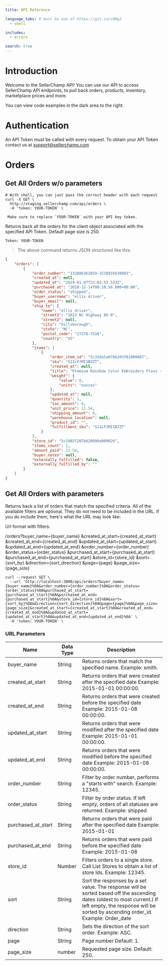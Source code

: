 ```yaml
---
title: API Reference

language_tabs: # must be one of https://git.io/vQNgJ
  - shell

includes:
  - errors

search: true
---
```


# Introduction

Welcome to the SellerChamp API! You can use our API to access SellerChamp API endpoints, to pull back orders, products, inventory, marketplace prices and more.

You can view code examples in the dark area to the right.

# Authentication

An API Token must be called with every request.  To obtain your API Token contact us at support@sellerchamp.com

# Orders

## Get All Orders w/o parameters

```shell
# With shell, you can just pass the correct header with each request
curl -X GET \
  http://staging.sellerchamp.com/api/orders \
  -H 'token: YOUR-TOKEN' \

 Make sure to replace `YOUR-TOKEN` with your API key token.
```

Returns back all the orders for the client object associated with the specified API Token.  Default page size is 250.

`Token: YOUR-TOKEN`

> The above command returns JSON structured like this:

```json
{
    "orders": [
        {
            "order_number": "132886362059-1538935630003",
            "created_at": null,
            "updated_at": "2019-01-07T23:02:55.533Z",
            "purchased_at": "2018-12-14T00:10:56.000+00:00",
            "order_status": "shipped",
            "buyer_username": "ellis driver",
            "buyer_email": null,
            "ship_to": {
                "name": "ellis driver",
                "street1": "1623 NC Highway 86 N",
                "street2": null,
                "city": "hillsborough",
                "state": "NC",
                "postal_code": "27278-7516",
                "country": "US"
            },
            "items": [
                {
                    "order_item_id": "5c33da5a07b6203f81000887",
                    "sku": "S11LPJMI1BZZT",
                    "created_at": null,
                    "title": "Premium Rainbow Color Embroidery Floss - Cross Stitch Threads - Friendship Bra..",
                    "weight": {
                        "value": 0,
                        "units": "ounces"
                    },
                    "updated_at": null,
                    "quantity": 1,
                    "tax_amount": 0,
                    "unit_price": 12.54,
                    "shipping_amount": 0,
                    "warehouse_location": null,
                    "product_id": "",
                    "fulfillment_sku": "S11LPJMI1BZZT"
                }
            ],
            "store_id": "5c1902f207b620090a000026",
            "items_count": 1,
            "amount_paid": 12.54,
            "buyer_notes": null,
            "externally_fulfilled": false,
            "externally_fulfilled_by": ""
        }
    ]
}
```

## Get All Orders with parameters

Returns back a list of orders that match the specified criteria. All of the available filters are optional. They do not need to be included in the URL. If you do include them, here's what the URL may look like:

Url format with filters:

/orders?buyer_name={buyer_name}
&created_at_start={created_at_start}
&created_at_end={created_at_end}
&updated_at_start={updated_at_start}
&updated_at_end={updated_at_end}
&order_number={order_number}
&order_status={order_status}
&purchased_at_start={purchased_at_start}
&purchased_at_end={purchased_at_start}
&store_id={store_id}
&sort={sort_by}
&direction={sort_direction}
&page={page}
&page_size={page_size}


```shell
curl --request GET \
  --url 'http://localhost:3000/api/orders?buyer_name={buyer_name}%0A&order_number={order_number}%0A&order_status={order_status}%0A&purchased_at_start={purchased_at_start}%0A&purchased_at_end={purchased_at_start}%0A&store_id={store_id}%0A&sort={sort_by}%0A&direction={sort_direction}%0A&page={page}%0A&page_size={page_size}&created_at_start={created_at_start}%0A&created_at_end={created_at_end}%0A&updated_at_start={updated_at_start}%0A&updated_at_end={updated_at_end}%0A' \
  -H 'token: YOUR-TOKEN' \
```
### URL Parameters

Name | Data Type | Description
-------------- | -------------- | --------------
buyer_name | String | Returns orders that match the specified name. Example: smith.
created_at_start | String | Returns orders that were created after the specified date Example: 2015-01-01 00:00:00.
created_at_end | String | Returns orders that were created before the specified date Example: 2015-01-08 00:00:00.
updated_at_start | String | Returns orders that were modified after the specified date Example: 2015-01-01 00:00:00.
updated_at_end | String | Returns orders that were modified before the specified date Example: 2015-01-08 00:00:00.
order_number | String | Filter by order number, performs a "starts with" search. Example: 12345.
order_status | String | Filter by order status. If left empty, orders of all statuses are returned. Example: shipped
purchased_at_start | String | Returns orders that were paid after the specified date Example: 2015-01-01
purchased_at_end | String | Returns orders that were paid before the specified date Example: 2015-01-08
store_id | Number | Filters orders to a single store. Call List Stores to obtain a list of store Ids. Example: 12345.
sort | String | Sort the responses by a set value. The response will be sorted based off the ascending dates (oldest to most current.) If left empty, the response will be sorted by ascending order_id. Example: Order_date
direction | String | Sets the direction of the sort order. Example: ASC.
page | String | Page number Default: 1.
page_size | number | Requested page size. Default: 250.
